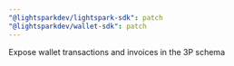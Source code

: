 ```yaml
---
"@lightsparkdev/lightspark-sdk": patch
"@lightsparkdev/wallet-sdk": patch
---
```


Expose wallet transactions and invoices in the 3P schema
